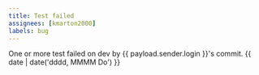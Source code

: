 ```yaml
---
title: Test failed
assignees: [kmarton2000]
labels: bug
---
```

One or more test failed on dev by {{ payload.sender.login }}'s commit.
{{ date | date('dddd, MMMM Do') }}
